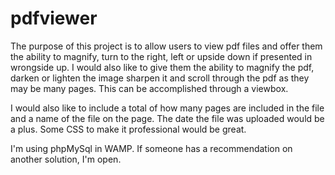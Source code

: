 # pdfviewer
The purpose of this project is to allow users to view pdf files and offer them the ability to magnify, turn to the right, left or 
upside down if presented in wrongside up.  I would also like to give them the ability to magnify the pdf, darken or lighten the image
sharpen it and scroll through the pdf as they may be many pages.  This can be accomplished through a viewbox.  

I would also like to include a total of how many pages are included in the file and a name of the file on the page.  The date the file was 
uploaded would be a plus.  Some CSS to make it professional would be great.  

I'm using phpMySql in WAMP. 
If someone has a recommendation on another solution, I'm open. 
